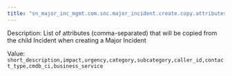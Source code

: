 ```yaml
---
title: "sn_major_inc_mgmt.com.snc.major_incident.create.copy.attributes"
---
```


Description: List of attributes (comma-separated) that will be copied from the child Incident when creating a Major Incident

Value: `short_description,impact,urgency,category,subcategory,caller_id,contact_type,cmdb_ci,business_service`